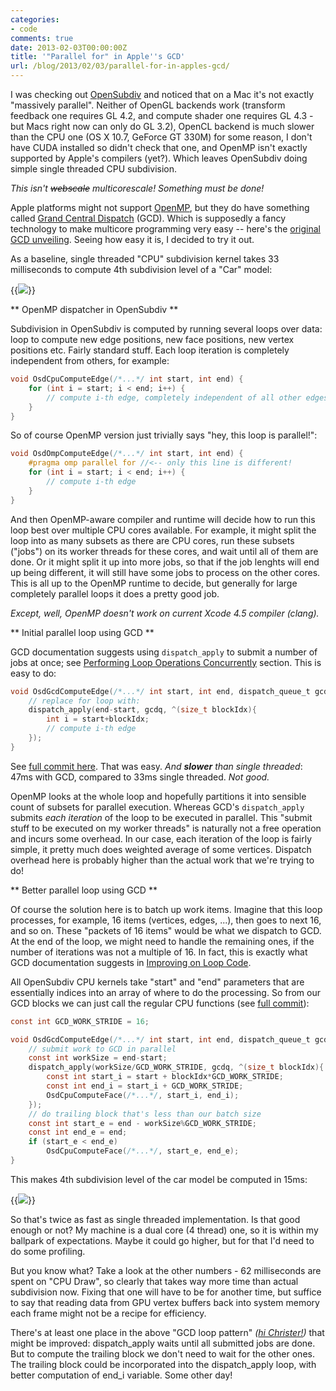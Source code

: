 ```yaml
---
categories:
- code
comments: true
date: 2013-02-03T00:00:00Z
title: '"Parallel for" in Apple''s GCD'
url: /blog/2013/02/03/parallel-for-in-apples-gcd/
---
```


I was checking out [OpenSubdiv](http://graphics.pixar.com/opensubdiv/) and noticed that on a Mac it's not exactly "massively parallel". Neither of OpenGL backends work (transform feedback one requires GL 4.2, and compute shader one requires GL 4.3 - but Macs right now can only do GL 3.2), OpenCL backend is much slower than the CPU one (OS X 10.7, GeForce GT 330M) for some reason, I don't have CUDA installed so didn't check that one, and OpenMP isn't exactly supported by Apple's compilers (yet?). Which leaves OpenSubdiv doing simple single threaded CPU subdivision.

*This isn't ~~webscale~~ multicorescale! Something must be done!*

Apple platforms might not support [OpenMP](http://en.wikipedia.org/wiki/OpenMP), but they do have something called [Grand Central Dispatch](http://en.wikipedia.org/wiki/Grand_Central_Dispatch) (GCD). Which is supposedly a fancy technology to make multicore programming very easy -- here's the [original GCD unveiling](http://www.youtube.com/watch?v=Nx7v815bYUw). Seeing how easy it is, I decided to try it out.

As a baseline, single threaded "CPU" subdivision kernel takes 33 milliseconds to compute 4th subdivision level of a "Car" model:

{{<img src="/img/blog/2013-02/osd-car4cpu.png">}}


** OpenMP dispatcher in OpenSubdiv **

Subdivision in OpenSubdiv is computed by running several loops over data: loop to compute new edge positions, new face positions, new vertex positions etc. Fairly standard stuff. Each loop iteration is completely independent from others, for example:

``` c
void OsdCpuComputeEdge(/*...*/ int start, int end) {
    for (int i = start; i < end; i++) {
    	// compute i-th edge, completely independent of all other edges
    }
}
```

So of course OpenMP version just trivially says "hey, this loop is parallel!":
``` c
void OsdOmpComputeEdge(/*...*/ int start, int end) {
	#pragma omp parallel for //<-- only this line is different!
    for (int i = start; i < end; i++) {
    	// compute i-th edge
    }
}
```

And then OpenMP-aware compiler and runtime will decide how to run this loop best over multiple CPU cores available. For example, it might split the loop into as many subsets as there are CPU cores, run these subsets ("jobs") on its worker threads for these cores, and wait until all of them are done. Or it might split it up into more jobs, so that if the job lenghts will end up being different, it will still have some jobs to process on the other cores. This is all up to the OpenMP runtime to decide, but generally for large completely parallel loops it does a pretty good job.

*Except, well, OpenMP doesn't work on current Xcode 4.5 compiler (clang).*


** Initial parallel loop using GCD **

GCD documentation suggests using `dispatch_apply` to submit a number of jobs at once; see [Performing Loop Operations Concurrently](http://developer.apple.com/library/ios/#documentation/General/Conceptual/ConcurrencyProgrammingGuide/OperationQueues/OperationQueues.html#//apple_ref/doc/uid/TP40008091-CH102-SW23) section. This is easy to do:
``` c
void OsdGcdComputeEdge(/*...*/ int start, int end, dispatch_queue_t gcdq) {
	// replace for loop with:
	dispatch_apply(end-start, gcdq, ^(size_t blockIdx){
		int i = start+blockIdx;
    	// compute i-th edge
    });
}
```

See [full commit here](https://github.com/aras-p/OpenSubdiv/commit/b556e9d6cd#diff-3). That was easy. *And **slower** than single threaded*: 47ms with GCD, compared to 33ms single threaded. *Not good.*

OpenMP looks at the whole loop and hopefully partitions it into sensible count of subsets for parallel execution. Whereas GCD's `dispatch_apply` submits *each iteration* of the loop to be executed in parallel. This "submit stuff to be executed on my worker threads" is naturally not a free operation and incurs some overhead. In our case, each iteration of the loop is fairly simple, it pretty much does weighted average of some vertices. Dispatch overhead here is probably higher than the actual work that we're trying to do!


** Better parallel loop using GCD **

Of course the solution here is to batch up work items. Imagine that this loop processes, for example, 16 items (vertices, edges, ...), then goes to next 16, and so on. These "packets of 16 items" would be what we dispatch to GCD. At the end of the loop, we might need to handle the remaining ones, if the number of iterations was not a multiple of 16. In fact, this is exactly what GCD documentation suggests in [Improving on Loop Code](http://developer.apple.com/library/ios/#documentation/General/Conceptual/ConcurrencyProgrammingGuide/ThreadMigration/ThreadMigration.html#//apple_ref/doc/uid/TP40008091-CH105-SW2).

All OpenSubdiv CPU kernels take "start" and "end" parameters that are essentially indices into an array of where to do the processing. So from our GCD blocks we can just call the regular CPU functions (see [full commit](https://github.com/aras-p/OpenSubdiv/commit/c4b463668a)):

``` c
const int GCD_WORK_STRIDE = 16;

void OsdGcdComputeEdge(/*...*/ int start, int end, dispatch_queue_t gcdq) {
    // submit work to GCD in parallel
    const int workSize = end-start;
    dispatch_apply(workSize/GCD_WORK_STRIDE, gcdq, ^(size_t blockIdx){
        const int start_i = start + blockIdx*GCD_WORK_STRIDE;
        const int end_i = start_i + GCD_WORK_STRIDE;
        OsdCpuComputeFace(/*...*/, start_i, end_i);
    });
    // do trailing block that's less than our batch size
    const int start_e = end - workSize%GCD_WORK_STRIDE;
    const int end_e = end;
    if (start_e < end_e)
        OsdCpuComputeFace(/*...*/, start_e, end_e);
}
```

This makes 4th subdivision level of the car model be computed in 15ms:

{{<img src="/img/blog/2013-02/osd-car4gcd.png">}}

So that's twice as fast as single threaded implementation. Is that good enough or not? My machine is a dual core (4 thread) one, so it is within my ballpark of expectations. Maybe it could go higher, but for that I'd need to do some profiling.

But you know what? Take a look at the other numbers - 62 milliseconds are spent on "CPU Draw", so clearly that takes way more time than actual subdivision now. Fixing that one will have to be for another time, but suffice to say that reading data from GPU vertex buffers back into system memory each frame might not be a recipe for efficiency.

There's at least one place in the above "GCD loop pattern" *([hi Christer!](http://realtimecollisiondetection.net/blog/?p=44))* that might be improved: dispatch_apply waits until all submitted jobs are done. But to compute the trailing block we don't need to wait for the other ones. The trailing block could be incorporated into the dispatch_apply loop, with better computation of end_i variable. Some other day!
